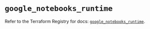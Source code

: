 # `google_notebooks_runtime`

Refer to the Terraform Registry for docs: [`google_notebooks_runtime`](https://registry.terraform.io/providers/hashicorp/google/6.47.0/docs/resources/notebooks_runtime).
